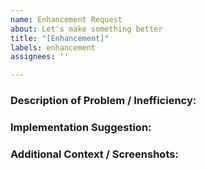 ```yaml
---
name: Enhancement Request
about: Let's make something better
title: "[Enhancement]"
labels: enhancement
assignees: ''

---
```


### Description of Problem / Inefficiency:
<!-- Describe what can be improved and how. -->

### Implementation Suggestion:
<!-- Describe relevant implementation details here. -->

### Additional Context / Screenshots:
<!-- Put relevant screenshots, context and **documentation** here. -->
